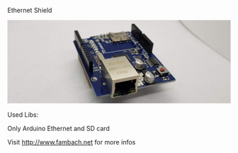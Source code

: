 Ethernet Shield

![Image of shield](./img/ArduinoUnoEtherhnetShield-perspective.jpg)

Used Libs:

Only Arduino Ethernet and SD card

Visit http://www.fambach.net for more infos